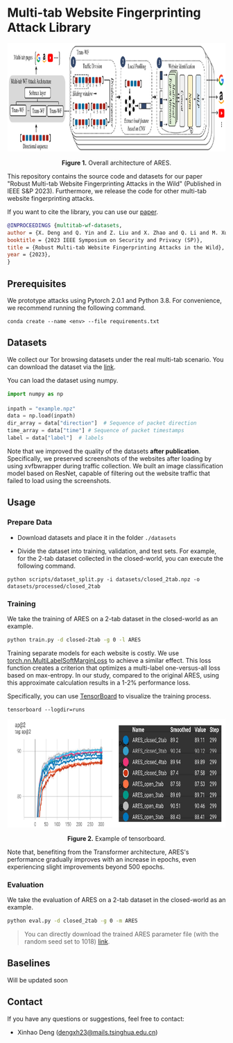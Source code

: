# Multi-tab Website Fingerprinting Attack Library


<p align="center">
<img src=".\figs\ARES.pdf" height = "250" alt="" align=center />
<br><br>
<b>Figure 1.</b> Overall architecture of ARES.
</p>

This repository contains the source code and datasets for our paper "Robust Multi-tab Website Fingerprinting Attacks in the Wild" (Published in IEEE S&P 2023). Furthermore, we release the code for other multi-tab website fingerprinting attacks.


If you want to cite the library, you can use our [paper](https://www.computer.org/csdl/proceedings-article/sp/2023/933600b005/1NrbYpaG652).
```bibtex
@INPROCEEDINGS {multitab-wf-datasets,
author = {X. Deng and Q. Yin and Z. Liu and X. Zhao and Q. Li and M. Xu and K. Xu and J. Wu},
booktitle = {2023 IEEE Symposium on Security and Privacy (SP)},
title = {Robust Multi-tab Website Fingerprinting Attacks in the Wild},
year = {2023},
}
```


## Prerequisites

We prototype attacks using Pytorch 2.0.1 and Python 3.8. For convenience, we recommend running the following command.

```
conda create --name <env> --file requirements.txt
```


## Datasets

We collect our Tor browsing datasets under the real multi-tab scenario. You can download the dataset via the [link](https://drive.google.com/file/d/1akeBzeGLfnzgmD0Qt196WshwgbsYMnnS/view?usp=sharing).

You can load the dataset using numpy.

```python
import numpy as np

inpath = "example.npz"
data = np.load(inpath)
dir_array = data["direction"]  # Sequence of packet direction
time_array = data["time"] # Sequence of packet timestamps
label = data["label"]  # labels
```

Note that we improved the quality of the datasets **after publication**. Specifically, we preserved screenshots of the websites after loading by using xvfbwrapper during traffic collection. We built an image classification model based on ResNet, capable of filtering out the website traffic that failed to load using the screenshots.

## Usage

### Prepare Data

- Download datasets and place it in the folder `./datasets`

- Divide the dataset into training, validation, and test sets. 
For example, for the 2-tab dataset collected in the closed-world, you can execute the following command.

```
python scripts/dataset_split.py -i datasets/closed_2tab.npz -o datasets/processed/closed_2tab
```

### Training

We take the training of ARES on a 2-tab dataset in the closed-world as an example.

```sh
python train.py -d closed-2tab -g 0 -l ARES
```

Training separate models for each website is costly. We use [torch.nn.MultiLabelSoftMarginLoss](https://pytorch.org/docs/stable/generated/torch.nn.MultiLabelSoftMarginLoss.html) to achieve a similar effect. This loss function creates a criterion that optimizes a multi-label one-versus-all loss based on max-entropy. In our study, compared to the original ARES, using this approximate calculation results in a 1-2% performance loss.

Specifically, you can use [TensorBoard](https://pytorch.org/docs/stable/tensorboard.html) to visualize the training process.

```
tensorboard --logdir=runs
```

<p align="center">
<img src=".\figs/tensorboard.pdf" height = "250" alt="" align=center />
<br><br>
<b>Figure 2.</b> Example of tensorboard.
</p>

Note that, benefiting from the Transformer architecture, ARES's performance gradually improves with an increase in epochs, even experiencing slight improvements beyond 500 epochs.


### Evaluation

We take the evaluation of ARES on a 2-tab dataset in the closed-world as an example.

```sh
python eval.py -d closed_2tab -g 0 -m ARES
```

> You can directly download the trained ARES parameter file (with the random seed set to 1018) [link](https://drive.google.com/drive/folders/1wKMlky_G-x_1IxJg6YgnKt3GFFyTOPrK?usp=sharing).

## Baselines

Will be updated soon


## Contact

If you have any questions or suggestions, feel free to contact:

- Xinhao Deng (dengxh23@mails.tsinghua.edu.cn)

